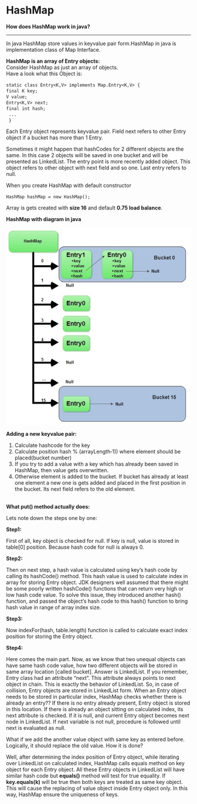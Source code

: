 # HashMap

<b>How does HashMap work in java?</b>

----------------------------------------------------------------------------------------------------------------
In java HashMap store values in keyvalue pair form.HashMap in java is implementation class of Map Interface.<br>

<b>HashMap is an array of Entry objects:</b><br>
Consider HashMap as just an array of objects.<br>
Have a look what this Object is:<br>

    static class Entry<K,V> implements Map.Entry<K,V> {
    final K key;
    V value;
    Entry<K,V> next;
    final int hash;
     ...
     }
Each Entry object represents keyvalue pair. Field next refers to other Entry object if a bucket has more than 1 Entry.<br>
<p>Sometimes it might happen that hashCodes for 2 different objects are the same. In this case 2 objects will be saved in one
bucket and will be presented as LinkedList. The entry point is more recently added object. This object refers to other object with
next field and so one. Last entry refers to null.</p>

When you create HashMap with default constructor

    HashMap hashMap = new HashMap();

Array is gets created with <b>size 16</b> and default <b>0.75 load balance</b>.<br>

<b>HashMap with diagram in java</b>

![alt tag](https://github.com/sendkumaranil/HashMap/blob/master/Hash_Map3.jpg)

<b>Adding a new keyvalue pair:</b><br>
<ol>
<li>Calculate hashcode for the key</li>
<li>Calculate position hash % (arrayLength‐1)) where element should be placed(bucket number)</li>
<li>If you try to add a value with a key which has already been saved in HashMap, then value gets overwritten.</li>
<li>Otherwise element is added to the bucket. If bucket has already at least one element a new one is gets added
and placed in the first position in the bucket. Its next field refers to the old element.</li>
</ol>
<br>
<b>What put() method actually does:</b>

Lets note down the steps one by one:

<b>Step1:</b><br>
<p>First of all, key object is checked for null. If key is null, value is stored in table[0] position. Because hash code for null is
always 0.</p>
<b>Step2:</b><br>
<p>Then on next step, a hash value is calculated using key’s hash code by calling its hashCode() method. This hash value
is used to calculate index in array for storing Entry object. JDK designers well assumed that there might be some poorly written
hashCode() functions that can return very high or low hash code value. To solve this issue, they introduced another hash()
function, and passed the object’s hash code to this hash() function to bring hash value in range of array index size.</p>
<b>Step3:</b><br>
<p>Now indexFor(hash, table.length) function is called to calculate exact index position for storing the Entry object.</p>
<b>Step4:</b><br>
<p>Here comes the main part. Now, as we know that two unequal objects can have same hash code value, how two
different objects will be stored in same array location [called bucket].
Answer is LinkedList. If you remember, Entry class had an attribute “next”. This attribute always points to next object in chain.
This is exactly the behavior of LinkedList.
So, in case of collision, Entry objects are stored in LinkedList form. When an Entry object needs to be stored in particular index,
HashMap checks whether there is already an entry?? If there is no entry already present, Entry object is stored in this location.
If there is already an object sitting on calculated index, its next attribute is checked. If it is null, and current Entry object
becomes next node in LinkedList. If next variable is not null, procedure is followed until next is evaluated as null.</p>

<p>What if we add the another value object with same key as entered before. Logically, it should replace the old value. How it is
done?</p> 
<p>Well, after determining the index position of Entry object, while iterating over LinkedList on calculated index, HashMap
calls equals method on key object for each Entry object. All these Entry objects in LinkedList will have similar hash code but
<b>equals()</b> method will test for true equality. If <b>key.equals(k)</b> will be true then both keys are treated as same key object. This will
cause the replacing of value object inside Entry object only.
In this way, HashMap ensure the uniqueness of keys.</p>
